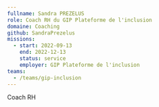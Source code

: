 ```yaml
---
fullname: Sandra PREZELUS
role: Coach RH du GIP Plateforme de l'inclusion
domaine: Coaching
github: SandraPrezelus
missions:
  - start: 2022-09-13
    end: 2022-12-13
    status: service
    employer: GIP Plateforme de l'inclusion
teams:
  - /teams/gip-inclusion
---
```


Coach RH
